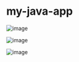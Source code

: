 # my-java-app

![image](https://github.com/FuzailN/my-java-app/assets/129302212/674050fd-3072-4185-80b4-e2ab52614430)

![image](https://github.com/FuzailN/my-java-app/assets/129302212/0037a796-c57f-42d8-8c8c-31da4dce9bb4)

![image](https://github.com/FuzailN/my-java-app/assets/129302212/d1038167-af53-4077-b465-67a4e65fc8ba)

